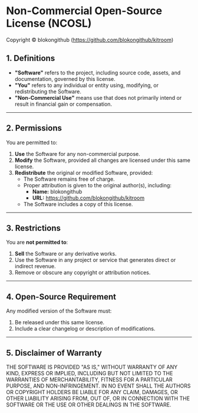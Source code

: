 # Non-Commercial Open-Source License (NCOSL)

Copyright © blokongithub (https://github.com/blokongithub/kitroom)

## 1. Definitions
- **"Software"** refers to the project, including source code, assets, and documentation, governed by this license.
- **"You"** refers to any individual or entity using, modifying, or redistributing the Software.
- **"Non-Commercial Use"** means use that does not primarily intend or result in financial gain or compensation.

---

## 2. Permissions
You are permitted to:
1. **Use** the Software for any non-commercial purpose.
2. **Modify** the Software, provided all changes are licensed under this same license.
3. **Redistribute** the original or modified Software, provided:
   - The Software remains free of charge.
   - Proper attribution is given to the original author(s), including:
     - **Name:** blokongithub
     - **URL:** https://github.com/blokongithub/kitroom
   - The Software includes a copy of this license.

---

## 3. Restrictions
You are **not permitted to**:
1. **Sell** the Software or any derivative works.
2. Use the Software in any project or service that generates direct or indirect revenue.
3. Remove or obscure any copyright or attribution notices.

---

## 4. Open-Source Requirement
Any modified version of the Software must:
1. Be released under this same license.
2. Include a clear changelog or description of modifications.

---

## 5. Disclaimer of Warranty
THE SOFTWARE IS PROVIDED "AS IS," WITHOUT WARRANTY OF ANY KIND, EXPRESS OR IMPLIED, INCLUDING BUT NOT LIMITED TO THE WARRANTIES OF MERCHANTABILITY, FITNESS FOR A PARTICULAR PURPOSE, AND NON-INFRINGEMENT. IN NO EVENT SHALL THE AUTHORS OR COPYRIGHT HOLDERS BE LIABLE FOR ANY CLAIM, DAMAGES, OR OTHER LIABILITY ARISING FROM, OUT OF, OR IN CONNECTION WITH THE SOFTWARE OR THE USE OR OTHER DEALINGS IN THE SOFTWARE.
